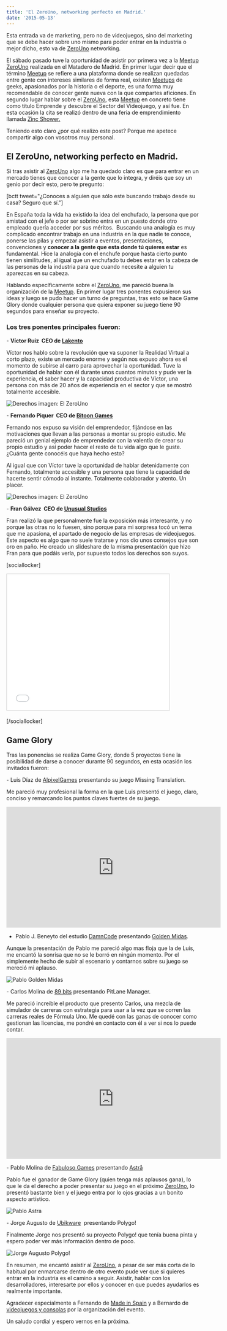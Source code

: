 ```yaml
---
title: 'El ZeroUno, networking perfecto en Madrid.'
date: '2015-05-13'
---
```


Esta entrada va de marketing, pero no de videojuegos, sino del marketing que se debe hacer sobre uno mismo para poder entrar en la industria o mejor dicho, esto va de [ZeroUno](http://www.meetup.com/Amigos-del-Videojuego-por-Madrid/) networking.

El sábado pasado tuve la oportunidad de asistir por primera vez a la [Meetup ZeroUno](http://www.meetup.com/Amigos-del-Videojuego-por-Madrid/) realizada en el Matadero de Madrid. En primer lugar decir que el término [Meetup](http://www.meetup.com/) se refiere a una plataforma donde se realizan quedadas entre gente con intereses similares de forma real, existen [Meetups](http://www.meetup.com/) de geeks, apasionados por la historia o el deporte, es una forma muy recomendable de conocer gente nueva con la que compartes aficiones. En segundo lugar hablar sobre el [ZeroUno](http://www.meetup.com/Amigos-del-Videojuego-por-Madrid/), esta [Meetup](http://www.meetup.com/) en concreto tiene como título Emprende y descubre el Sector del Videojuego, y así fue. En esta ocasión la cita se realizó dentro de una feria de emprendimiento llamada [Zinc Shower.](http://zincshower.com/en)

Teniendo esto claro ¿por qué realizo este post? Porque me apetece compartir algo con vosotros muy personal.

## El ZeroUno, networking perfecto en Madrid.

Si tras asistir al [ZeroUno](http://www.meetup.com/Amigos-del-Videojuego-por-Madrid/) algo me ha quedado claro es que para entrar en un mercado tienes que conocer a la gente que lo integra, y diréis que soy un genio por decir esto, pero te pregunto:

\[bctt tweet="¿Conoces a alguien que sólo este buscando trabajo desde su casa? Seguro que sí."\]

En España toda la vida ha existido la idea del enchufado, la persona que por amistad con el jefe o por ser sobrino entra en un puesto donde otro empleado quería acceder por sus méritos.  Buscando una analogía es muy complicado encontrar trabajo en una industria en la que nadie te conoce, ponerse las pilas y empezar asistir a eventos, presentaciones, convenciones y **conocer a la gente que esta donde tú quieres estar** es fundamental. Hice la analogía con el enchufe porque hasta cierto punto tienen similitudes, al igual que un enchufado tu debes estar en la cabeza de las personas de la industria para que cuando necesite a alguien tu aparezcas en su cabeza.

Hablando específicamente sobre el [ZeroUno](http://www.meetup.com/Amigos-del-Videojuego-por-Madrid/), me pareció buena la organización de la [Meetup](http://www.meetup.com/). En primer lugar tres ponentes expusieron sus ideas y luego se pudo hacer un turno de preguntas, tras esto se hace Game Glory donde cualquier persona que quiera exponer su juego tiene 90 segundos para enseñar su proyecto.

### Los tres ponentes principales fueron:

\- **Víctor Ruiz  CEO de [Lakento](http://www.lakento.com/index-es.html)**

Víctor nos hablo sobre la revolución que va suponer la Realidad Virtual a corto plazo, existe un mercado enorme y según nos expuso ahora es el momento de subirse al carro para aprovechar la oportunidad. Tuve la oportunidad de hablar con él durante unos cuantos minutos y pude ver la experiencia, el saber hacer y la capacidad productiva de Víctor, una persona con más de 20 años de experiencia en el sector y que se mostró totalmente accesible.

![Derechos imagen: El ZeroUno](images/victor-300x169.jpeg)

\- **Fernando Piquer  CEO de [Bitoon Games](http://www.bitoon.com/)**

Fernando nos expuso su visión del emprendedor, fijándose en las motivaciones que llevan a las personas a montar su propio estudio. Me pareció un genial ejemplo de emprendedor con la valentía de crear su propio estudio y así poder hacer el resto de tu vida algo que le guste. ¿Cuánta gente conocéis que haya hecho esto?

Al igual que con Víctor tuve la oportunidad de hablar detenidamente con Fernando, totalmente accesible y una persona que tiene la capacidad de hacerte sentir cómodo al instante. Totalmente colaborador y atento. Un placer.

![Derechos imagen: El ZeroUno](images/Fernando-pique-300x222.jpeg)

\- **Fran Gálvez  CEO de [Unusual Studios](http://www.unusualstudios.com/)**

Fran realizó la que personalmente fue la exposición más interesante, y no porque las otras no lo fuesen, sino porque para mi sorpresa tocó un tema que me apasiona, el apartado de negocio de las empresas de videojuegos. Este aspecto es algo que no suele tratarse y nos dio unos consejos que son oro en paño. He creado un slideshare de la misma presentación que hizo Fran para que podáis verla, por supuesto todos los derechos son suyos.

\[sociallocker\]

<iframe style="border: 1px solid #CCC; border-width: 1px; margin-bottom: 5px; max-width: 100%;" src="//www.slideshare.net/slideshow/embed_code/key/AZx6KkeCIQfu3C" width="425" height="355" frameborder="0" marginwidth="0" marginheight="0" scrolling="no" allowfullscreen="allowfullscreen"> </iframe>

\[/sociallocker\]

## Game Glory

Tras las ponencias se realiza Game Glory, donde 5 proyectos tiene la posibilidad de darse a conocer durante 90 segundos, en esta ocasión los invitados fueron:

\- Luis Díaz de [AlpixelGames](http://www.alpixelgames.com/) presentando su juego Missing Translation.

Me pareció muy profesional la forma en la que Luis presentó el juego, claro, conciso y remarcando los puntos claves fuertes de su juego.

<iframe src="https://www.youtube.com/embed/NcrJoWwMV_o" width="560" height="315" frameborder="0" allowfullscreen="allowfullscreen"></iframe>

- Pablo J. Beneyto del estudio [DamnCode](http://damncode.com) presentando [Golden Midas](http://damncode.com/es/games/golden-midas/).

Aunque la presentación de Pablo me pareció algo mas floja que la de Luis, me encantó la sonrisa que no se le borró en ningún momento. Por el simplemente hecho de subir al escenario y contarnos sobre su juego se mereció mi aplauso.

![Pablo Golden Midas](images/IMG-20150513-WA0029-300x224.jpg)

\- Carlos Molina de [89 bits](http://www.89bits.es/) presentando PitLane Manager.

Me pareció increíble el producto que presento Carlos, una mezcla de simulador de carreras con estrategia para usar a la vez que se corren las carreras reales de Fórmula Uno. Me quedé con las ganas de conocer como gestionan las licencias, me pondré en contacto con él a ver si nos lo puede contar.

<iframe src="https://www.youtube.com/embed/gA17_bcRmMY" width="560" height="315" frameborder="0" allowfullscreen="allowfullscreen"></iframe>

\- Pablo Molina de [Fabuloso Games](http://www.fabulosogames.com/) presentando [Astrå](http://www.astra.fabulosogames.com/)

Pablo fue el ganador de Game Glory (quien tenga más aplausos gana), lo que le da el derecho a poder presentar su juego en el próximo [ZeroUno](http://www.meetup.com/Amigos-del-Videojuego-por-Madrid/), lo presentó bastante bien y el juego entra por lo ojos gracias a un bonito aspecto artístico.

![Pablo Astra](images/IMG-20150513-WA0011-300x224.jpg)

\- Jorge Augusto de [Ubikware](https://twitter.com/ubikware)  presentando Polygo!

Finalmente Jorge nos presentó su proyecto Polygo! que tenía buena pinta y espero poder ver más información dentro de poco.

![Jorge Augusto Polygo!](images/Jorge-Augusto-Polygo-222x300.jpg)

En resumen, me encantó asistir al [ZeroUno](http://www.meetup.com/Amigos-del-Videojuego-por-Madrid/), a pesar de ser más corta de lo habitual por enmarcarse dentro de otro evento pude ver que si quieres entrar en la industria es el camino a seguir. Asistir, hablar con los desarrolladores, interesarte por ellos y conocer en que puedes ayudarlos es realmente importante.

Agradecer especialmente a Fernando de [Made in Spain](http://mispgames.com/es/) y a Bernardo de [videojuegos y cons­olas](http://www.videojuegosyconsolas.com/) por la organización del evento.

Un saludo cordial y espero vernos en la próxima.
